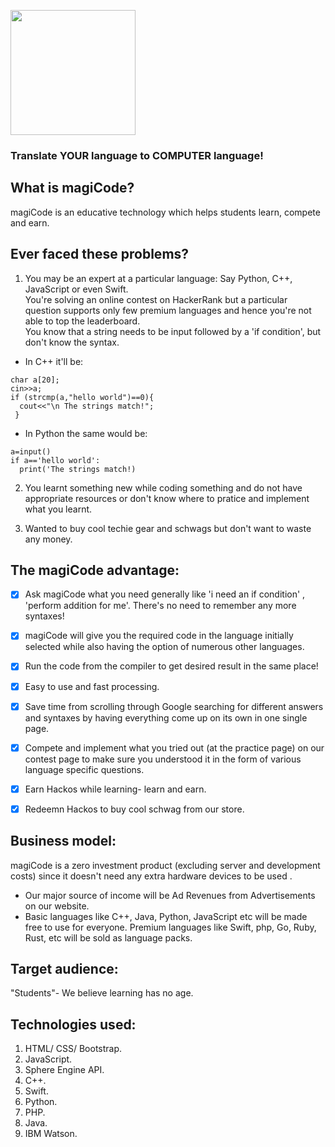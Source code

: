 <img src="https://github.com/akshatvg/magiCode/blob/master/static/magiCode.png" data-canonical-src="https://github.com/akshatvg/magiCode/blob/master/static/magiCode.png" width="200" height="200" /></br>

### Translate YOUR language to COMPUTER language!

## What is magiCode?
magiCode is an educative technology which helps students learn, compete and earn.


## Ever faced these problems?
1) You may be an expert at a particular language: Say Python, C++, JavaScript or even Swift.</br> 
You're solving an online contest on HackerRank but a particular question supports only few premium languages and hence you're not able to top the leaderboard.</br>
You know that a string needs to be input followed by a 'if condition', but don't know the syntax.</br>

- In C++ it'll be:
``` 
char a[20];
cin>>a;
if (strcmp(a,"hello world")==0){
  cout<<"\n The strings match!";
 } 
```
- In Python the same would be:
```
a=input()
if a=='hello world':
  print('The strings match!)
```

2) You learnt something new while coding something and do not have appropriate resources or don't know where to pratice and implement what you learnt.

3) Wanted to buy cool techie gear and schwags but don't want to waste any money.


## The magiCode advantage:
- [X] Ask magiCode what you need generally like 'i need an if condition' , 'perform addition for me'. There's no need to remember any more syntaxes!</br>
- [X] magiCode will give you the required code in the language initially selected while also having the option of numerous other languages.</br>
- [X] Run the code from the compiler to get desired result in the same place!</br>
- [X] Easy to use and fast processing.</br>
- [X] Save time from scrolling through Google searching for different answers and syntaxes by having everything come up on its own in one single page.</br>
- [X] Compete and implement what you tried out (at the practice page) on our contest page to make sure you understood it in the form of various language specific questions.</br>
- [X] Earn Hackos while learning- learn and earn.</br>
- [X] Redeemn Hackos to buy cool schwag from our store.</br>


## Business model:
magiCode is a zero investment product (excluding server and development costs) since it doesn't need any extra hardware devices to be used .</br>
* Our major source of income will be Ad Revenues from Advertisements on our website.
* Basic languages like C++, Java, Python, JavaScript etc will be made free to use for everyone. Premium languages like Swift, php, Go, Ruby, Rust, etc will be sold as language packs.


## Target audience:
"Students"- We believe learning has no age.


## Technologies used:
1) HTML/ CSS/ Bootstrap.
2) JavaScript.
3) Sphere Engine API.
4) C++.
5) Swift.
6) Python.
7) PHP.
8) Java.
9) IBM Watson.
